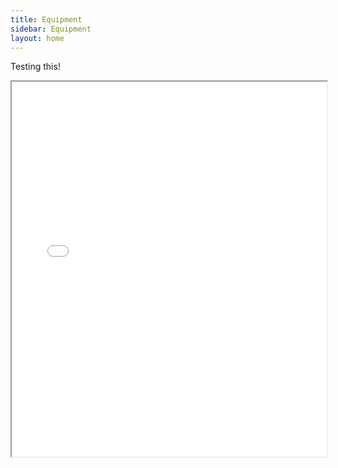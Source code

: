 ```yaml
---
title: Equipment
sidebar: Equipment
layout: home
---
```


Testing this!

<iframe src="MAG_Equipment.pdf" width="100%" height="600px">
  <p>Your browser does not support embedded PDFs. You can download it <a href="/assets/pdfs/magnus-core-rulebook.pdf">here</a>.</p>
</iframe>
